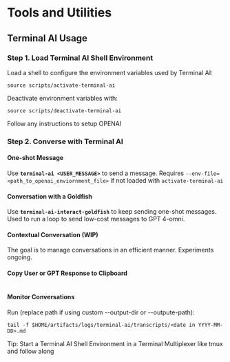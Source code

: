 
# Tools and Utilities
## Terminal AI Usage
### Step 1. Load Terminal AI Shell Environment
Load a shell to configure the environment variables used by Terminal AI:
```
source scripts/activate-terminal-ai
```

Deactivate environment variables with:
```
source scripts/deactivate-terminal-ai
```
Follow any instructions to setup OPENAI
### Step 2. Converse with Terminal AI
#### One-shot Message
Use **```terminal-ai <USER_MESSAGE>```** to send a message. Requires ```--env-file=<path_to_openai_enviornment_file>``` if not loaded with ```activate-terminal-ai```
#### Conversation with a Goldfish
Use **```terminal-ai-interact-goldfish```** to keep sending one-shot messages.
Used to run a loop to send low-cost messages to GPT 4-omni.
####  Contextual Conversation (WIP)
The goal is to manage conversations in an efficient manner. Experiments ongoing.
#### Copy User or GPT Response to Clipboard
```

```
#### Monitor Conversations
Run (replace path if using custom --output-dir or --outpute-path):
```
tail -f $HOME/artifacts/logs/terminal-ai/transcripts/<date in YYYY-MM-DD>.md

```
Tip: Start a Terminal AI Shell Environment in a Terminal Multiplexer like tmux and follow along

